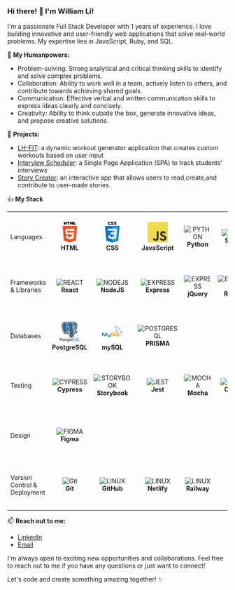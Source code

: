 ### Hi there! 👋 I'm William Li!

I'm a passionate Full Stack Developer with 1 years of experience. I love building innovative and user-friendly web applications that solve real-world problems. My expertise lies in JavaScript, Ruby, and SQL.

🌟 **My Humanpowers:** 

- Problem-solving: Strong analytical and critical thinking skills to identify and solve complex problems.
- Collaboration: Ability to work well in a team, actively listen to others, and contribute towards achieving shared goals.
- Communication: Effective verbal and written communication skills to express ideas clearly and concisely.
- Creativity: Ability to think outside the box, generate innovative ideas, and propose creative solutions.

🚀 **Projects:**
- [LH-FIT](https://github.com/william-li0128/LH-FIT_API): a dynamic workout generator application that creates custom workouts based on user input
- [Interview Scheduler](https://github.com/william-li0128/Scheduler): a Single Page Application (SPA) to track students' interviews
- [Story Creator](https://github.com/shafaqs/Story-Creator-Project): an interactive app that allows users to read,create,and contribute to user-made stories.

👍 **My Stack**
<table>  
  <tr>
    <td>Languages</td>
    <td align="center" height="108" width="108">
      <img
        src="https://raw.githubusercontent.com/devicons/devicon/master/icons/html5/html5-original-wordmark.svg"
        width="48"
        height="48"
        alt="HTML"
      />
      <br /><strong>HTML</strong>
    </td>
    <td align="center" height="108" width="108">
      <img
        src="https://raw.githubusercontent.com/devicons/devicon/master/icons/css3/css3-original-wordmark.svg"
        width="48"
        height="48"
        alt="CSS"
      />
      <br /><strong>CSS</strong>
    </td>
    <td align="center" height="108" width="108">
      <img
        src="https://raw.githubusercontent.com/devicons/devicon/master/icons/javascript/javascript-original.svg"
        width="48"
        height="48"
        alt="JAVASCRIPT"
      />
      <br /><strong>JavaScript</strong>
    </td>
    <td align="center" height="108" width="108">
      <img
        src="https://cdn3.iconfinder.com/data/icons/logos-and-brands-adobe/512/267_Python-1024.png"
        width="48"
        height="48"
        alt="PYTHON"
      />
      <br /><strong>Python</strong>
    </td>
    <td align="center" height="108" width="108">
      <img
        src="https://cdn3.iconfinder.com/data/icons/file-extension-11/512/sql-file-extension-format-digital-512.png"
        width="48"
        height="48"
        alt="SQL"
      />
      <br /><strong>SQL</strong>
    </td>
    <td align="center" height="108" width="108">
      <img
        src="https://cdn-icons-png.flaticon.com/512/919/919842.png?w=1380&t=st=1683164697~exp=1683165297~hmac=ab8d41770b94d8ebafbbdf41e456ec335b59da6a505a850c01190b292966e81d"
        width="48"
        height="48"
        alt="SQL"
      />
      <br /><strong>Ruby</strong>
    </td>
    <td align="center" height="108" width="108">
      <img
        src="https://sass-lang.com/assets/img/logos/logo-b6e1ef6e.svg"
        width="48"
        height="48"
        alt="SQL"
      />
      <br /><strong>Sass</strong>
    </td>
  </tr>
  
  <tr>
    <td>Frameworks & Libraries</td>    
    <td align="center" height="108" width="108">
      <img
        src="https://cdn0.iconfinder.com/data/icons/logos-brands-in-colors/128/react_color-512.png"
        width="48"
        height="48"
        alt="REACT"
      />
      <br /><strong>React</strong>
    </td>
    <td align="center" height="108" width="108">
      <img
        src="https://cdn.freebiesupply.com/logos/large/2x/nodejs-icon-logo-png-transparent.png"
        width="48"
        height="48"
        alt="NODEJS"
      />
      <br /><strong>NodeJS</strong>
    </td>
    <td align="center" height="108" width="108">
      <img
        src="https://jsurt.github.io/jacks-portfolio/images/color-express-icon%20(1).png"
        width="48"
        height="48"
        alt="EXPRESS"
      />
      <br /><strong>Express</strong>
    </td>
    <td align="center" height="108" width="108">
      <img
        src="https://cdn3.iconfinder.com/data/icons/popular-services-brands/512/jquery-512.png"
        width="48"
        height="48"
        alt="EXPRESS"
      />
      <br /><strong>jQuery</strong>
    </td>
    <td align="center" height="108" width="108">
      <img
        src="https://cdn3.iconfinder.com/data/icons/popular-services-brands-vol-2/512/ruby-on-rails-512.png"
        width="48"
        height="48"
        alt="EXPRESS"
      />
      <br /><strong>Rails</strong>
    </td>
    <td align="center" height="108" width="108">
      <img
        src="https://getbootstrap.com/docs/5.3/assets/brand/bootstrap-logo-shadow.png"
        width="48"
        height="48"
        alt="EXPRESS"
      />
      <br /><strong>Bootstrap</strong>
    </td>
    
  <tr>
    <td>Databases</td>
    <td align="center" height="108" width="108">
        <img
          src="https://raw.githubusercontent.com/devicons/devicon/master/icons/postgresql/postgresql-original-wordmark.svg"
          width="48"
          height="48"
          alt="POSTGRESQL"
        />
        <br /><strong>PostgreSQL</strong>
      </td>
      <td align="center" height="108" width="108">
        <img
          src="https://raw.githubusercontent.com/devicons/devicon/master/icons/mysql/mysql-original-wordmark.svg"
          width="48"
          height="48"
          alt="MYSQL"
        />
        <br /><strong>mySQL</strong>
      </td>
    <td align="center" height="108" width="108">
        <img
          src="https://logowik.com/content/uploads/images/prisma2244.jpg"
          width="48"
          height="48"
          alt="POSTGRESQL"
        />
        <br /><strong>PRISMA</strong>
      </td>
  </tr>
  <tr>
    <td>Testing</td>
    <td align="center" height="108" width="108">
      <img
        src="https://raw.githubusercontent.com/simple-icons/simple-icons/6e46ec1fc23b60c8fd0d2f2ff46db82e16dbd75f/icons/cypress.svg"
        width="48"
        height="48"
        alt="CYPRESS"
      />
      <br /><strong>Cypress</strong>
    </td>
    <td align="center" height="108" width="108">
      <img
        src="https://icons.veryicon.com/png/o/business/vscode-program-item-icon/storybook.png"
        width="48"
        height="48"
        alt="STORYBOOK"
      />
      <br /><strong>Storybook</strong>
    </td>
    <td align="center" height="108" width="108">
      <img
        src="https://www.vectorlogo.zone/logos/jestjsio/jestjsio-icon.svg"
        width="48"
        height="48"
        alt="JEST"
      />
      <br /><strong>Jest</strong>
    </td>
    <td align="center" height="108" width="108">
      <img
        src="https://www.vectorlogo.zone/logos/mochajs/mochajs-icon.svg"
        width="48"
        height="48"
        alt="MOCHA"
      />
      <br /><strong>Mocha</strong>
    </td>
    <td align="center" height="108" width="108">
      <img
        src="https://p7.hiclipart.com/preview/626/247/761/mocha-javascript-node-js-test-driven-development-assertion-chai-sheng.jpg"
        width="48"
        height="48"
        alt="CHAI"
      />
      <br /><strong>Chai</strong>
    </td>
    <td align="center" height="108" width="108">
      <img
        src="https://cbabhusal.files.wordpress.com/2015/12/812ab30c5723956adcf8c1bbaf23e471143e1934.png"
        width="48"
        height="48"
        alt="RSPEC"
      />
      <br /><strong>RSpec</strong>
    </td>
  </tr>  
  
  <tr>
    <td>Design</td>
    <td align="center" height="108" min-width="108">
      <img
        src="https://cdn-icons-png.flaticon.com/512/5968/5968705.png"
        width="48"
        height="48"
        alt="FIGMA"
      />
      <br /><strong>Figma</strong>
    </td>
  </tr>
  
  <tr>
    <td>Version Control & Deployment</td>
    <td align="center" height="108" min-width="108">
      <img
        src="https://www.vectorlogo.zone/logos/git-scm/git-scm-icon.svg"
        width="48"
        height="48"
        alt="Git"
      />
      <br /><strong>Git</strong>
    </td>
    <td align="center" height="108" min-width="108">
      <img
        src="https://cdn4.iconfinder.com/data/icons/ionicons/512/icon-social-github-512.png"
        width="48"
        height="48"
        alt="LINUX"
      />
      <br /><strong>GitHub</strong>
    </td>
    <td align="center" height="108" min-width="108">
      <img
        src="https://cdn.freebiesupply.com/logos/large/2x/netlify-logo-png-transparent.png"
        width="48"
        height="48"
        alt="LINUX"
      />
      <br /><strong>Netlify</strong>
    </td>
    <td align="center" height="108" min-width="108">
      <img
        src="https://railway.app/brand/logo-dark.svg"
        width="48"
        height="48"
        alt="LINUX"
      />
      <br /><strong>Railway</strong>
    </td>
  </tr>
</table>

📫 **Reach out to me:**
- [LinkedIn](https://www.linkedin.com/in/william-li0128/)
- [Email](mailto:yanliangli1994@gmail.com)

I'm always open to exciting new opportunities and collaborations. Feel free to reach out to me if you have any questions or just want to connect!

Let's code and create something amazing together! ✨
